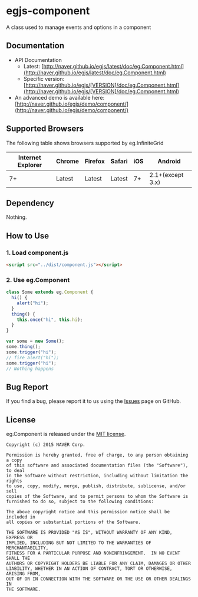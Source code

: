# egjs-component
A class used to manage events and options in a component

## Documentation
* API Documentation
    - Latest: [http://naver.github.io/egjs/latest/doc/eg.Component.html](http://naver.github.io/egjs/latest/doc/eg.Component.html)
    - Specific version: [http://naver.github.io/egjs/[VERSION]/doc/eg.Component.html](http://naver.github.io/egjs/[VERSION]/doc/eg.Component.html)
* An advanced demo is available here: [http://naver.github.io/egjs/demo/component/](http://naver.github.io/egjs/demo/component/)

## Supported Browsers
The following table shows browsers supported by eg.InfiniteGrid

|Internet Explorer|Chrome|Firefox|Safari|iOS|Android|
|---|---|---|---|---|---|
|7+|Latest|Latest|Latest|7+|2.1+(except 3.x)|



## Dependency
Nothing.

## How to Use

### 1. Load component.js
```html
<script src="../dist/component.js"></script>
```

### 2. Use eg.Component
```javascript
class Some extends eg.Component {
  hi() {
    alert("hi");
  }
  thing() {
    this.once("hi", this.hi);
  }
}

var some = new Some();
some.thing();
some.trigger("hi");
// fire alert("hi");
some.trigger("hi");
// Nothing happens
```

## Bug Report

If you find a bug, please report it to us using the [Issues](https://github.com/naver/egjs-component/issues) page on GitHub.


## License
eg.Component is released under the [MIT license](http://naver.github.io/egjs/license.txt).

```
Copyright (c) 2015 NAVER Corp.

Permission is hereby granted, free of charge, to any person obtaining a copy
of this software and associated documentation files (the "Software"), to deal
in the Software without restriction, including without limitation the rights
to use, copy, modify, merge, publish, distribute, sublicense, and/or sell
copies of the Software, and to permit persons to whom the Software is
furnished to do so, subject to the following conditions:

The above copyright notice and this permission notice shall be included in
all copies or substantial portions of the Software.

THE SOFTWARE IS PROVIDED "AS IS", WITHOUT WARRANTY OF ANY KIND, EXPRESS OR
IMPLIED, INCLUDING BUT NOT LIMITED TO THE WARRANTIES OF MERCHANTABILITY,
FITNESS FOR A PARTICULAR PURPOSE AND NONINFRINGEMENT.  IN NO EVENT SHALL THE
AUTHORS OR COPYRIGHT HOLDERS BE LIABLE FOR ANY CLAIM, DAMAGES OR OTHER
LIABILITY, WHETHER IN AN ACTION OF CONTRACT, TORT OR OTHERWISE, ARISING FROM,
OUT OF OR IN CONNECTION WITH THE SOFTWARE OR THE USE OR OTHER DEALINGS IN
THE SOFTWARE.
```
